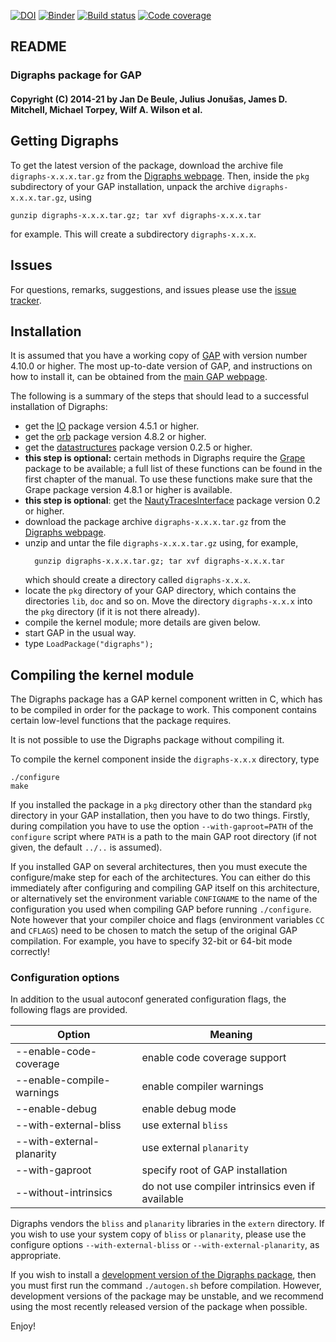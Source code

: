 [![DOI](https://zenodo.org/badge/DOI/10.5281/zenodo.4763272.svg)](https://doi.org/10.5281/zenodo.4763272)
[![Binder](https://mybinder.org/badge_logo.svg)](https://mybinder.org/v2/gh/digraphs/digraphs/master)
[![Build status](https://github.com/digraphs/Digraphs/workflows/CI/badge.svg?branch=master)](https://github.com/digraphs/Digraphs/actions?query=workflow%3ACI+branch%3Amaster)
[![Code coverage](https://codecov.io/gh/digraphs/Digraphs/branch/master/graphs/badge.svg)](https://codecov.io/gh/digraphs/Digraphs/branch/master)

## README

### Digraphs package for GAP

#### Copyright (C) 2014-21 by Jan De Beule, Julius Jonušas, James D. Mitchell, Michael Torpey, Wilf A. Wilson et al.
## Getting Digraphs

To get the latest version of the package, download the archive file
`digraphs-x.x.x.tar.gz` from the [Digraphs webpage][]. Then, inside the `pkg`
subdirectory of your GAP installation, unpack the archive
`digraphs-x.x.x.tar.gz`, using

    gunzip digraphs-x.x.x.tar.gz; tar xvf digraphs-x.x.x.tar

for example.  This will create a subdirectory `digraphs-x.x.x`.

## Issues

For questions, remarks, suggestions, and issues please use the
[issue tracker](https://github.com/digraphs/Digraphs/issues).

## Installation

It is assumed that you have a working copy of [GAP][] with version number
4.10.0 or higher.  The most up-to-date version of GAP, and instructions on how
to install it, can be obtained from the 
[main GAP webpage](https://www.gap-system.org).

The following is a summary of the steps that should lead to a successful
installation of Digraphs:

* get the [IO](https://gap-packages.github.io/io) package version 4.5.1 or
  higher.
* get the [orb](https://gap-packages.github.io/orb) package version 4.8.2 or
  higher.
* get the [datastructures](https://gap-packages.github.io/datastructures)
  package version 0.2.5 or higher.
* **this step is optional:** certain methods in Digraphs require the
  [Grape](https://gap-packages.github.io/grape/) package to be available; a
  full list of these functions can be found in the first chapter of the manual.
  To use these functions make sure that the Grape package version 4.8.1 or
  higher is available.
* **this step is optional**: get the
  [NautyTracesInterface](https://github.com/gap-packages/NautyTracesInterface)
  package version 0.2 or higher.
* download the package archive `digraphs-x.x.x.tar.gz` from the
  [Digraphs webpage][].
* unzip and untar the file `digraphs-x.x.x.tar.gz` using, for example,
  ```
    gunzip digraphs-x.x.x.tar.gz; tar xvf digraphs-x.x.x.tar
  ```
  which should create a directory called `digraphs-x.x.x`.
* locate the `pkg` directory of your GAP directory, which contains the
  directories `lib`, `doc` and so on. Move the directory `digraphs-x.x.x` into
  the `pkg` directory (if it is not there already).
* compile the kernel module; more details are given below.
* start GAP in the usual way.
* type `LoadPackage("digraphs");`

## Compiling the kernel module

The Digraphs package has a GAP kernel component written in C, which has to be
compiled in order for the package to work.  This component contains certain
low-level functions that the package requires.

It is not possible to use the Digraphs package without compiling it.

To compile the kernel component inside the `digraphs-x.x.x` directory, type

    ./configure
    make

If you installed the package in a `pkg` directory other than the standard `pkg`
directory in your GAP installation, then you have to do two things. Firstly,
during compilation you have to use the option `--with-gaproot=PATH` of the
`configure` script where `PATH` is a path to the main GAP root directory (if
not given, the default `../..` is assumed).

If you installed GAP on several architectures, then you must execute the
configure/make step for each of the architectures. You can either do this
immediately after configuring and compiling GAP itself on this architecture, or
alternatively set the environment variable `CONFIGNAME` to the name of the
configuration you used when compiling GAP before running `./configure`.  Note
however that your compiler choice and flags (environment variables `CC` and
`CFLAGS`) need to be chosen to match the setup of the original GAP compilation.
For example, you have to specify 32-bit or 64-bit mode correctly!

### Configuration options

In addition to the usual autoconf generated configuration flags, the following
flags are provided.

Option                        | Meaning
----------------------------- | ------------------------------------------------
--enable-code-coverage        | enable code coverage support
--enable-compile-warnings     | enable compiler warnings
--enable-debug                | enable debug mode
--with-external-bliss         | use external `bliss`
--with-external-planarity     | use external `planarity`
--with-gaproot                | specify root of GAP installation
--without-intrinsics          | do not use compiler intrinsics even if available

Digraphs vendors the `bliss` and `planarity` libraries in the `extern` directory.
If you wish to use your system copy of `bliss` or `planarity`, please use the
configure options `--with-external-bliss` or `--with-external-planarity`, as
appropriate.

If you wish to install a
[development version of the Digraphs package](https://github.com/digraphs/Digraphs),
then you must first run the command `./autogen.sh` before compilation. However,
development versions of the package may be unstable, and we recommend using the
most recently released version of the package when possible.

Enjoy!

[Digraphs webpage]: https://digraphs.github.io/Digraphs
[GAP]: https://www.gap-system.org

